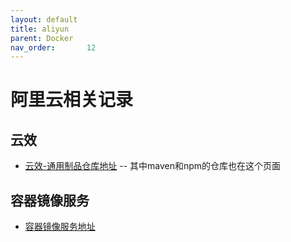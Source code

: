 ```yaml
---
layout: default
title: aliyun
parent: Docker
nav_order:       12
---
```


# 阿里云相关记录

## 云效

- [云效-通用制品仓库地址](https://packages.aliyun.com/generic) -- 其中maven和npm的仓库也在这个页面

## 容器镜像服务

- [容器镜像服务地址](https://cr.console.aliyun.com/cn-zhangjiakou/instances)

